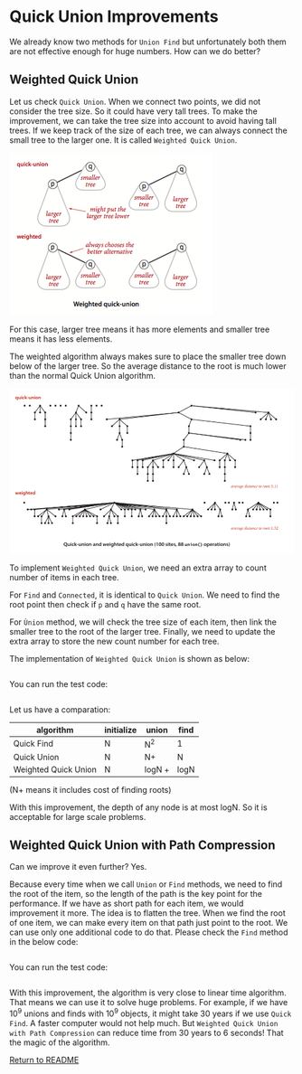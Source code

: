 # Quick Union Improvements

We already know two methods for `Union Find` but unfortunately both them are not effective enough for huge numbers. How can we do better?

## Weighted Quick Union

Let us check `Quick Union`. When we connect two points, we did not consider the tree size. So it could have very tall trees. To make the improvement, we can take the tree size into account to avoid having tall trees. If we keep track of the size of each tree, we can always connect the small tree to the larger one. It is called `Weighted Quick Union`.

![img](assets/weighted-quick-union-overview.png)

For this case, larger tree means it has more elements and smaller tree means it has less elements.

The weighted algorithm always makes sure to place the smaller tree down below of the larger tree. So the average distance to the root is much lower than the normal Quick Union algorithm.

![image-20200829220528646](assets/image-20200829220528646.png)

To implement `Weighted Quick Union`, we need an extra array to count number of items in each tree. 

For `Find` and `Connected`, it is identical to `Quick Union`. We need to find the root point then check if `p` and `q` have the same root.

For `Ùnion` method, we will check the tree size of each item, then link the smaller tree to the root of the larger tree. Finally, we need to update the extra array to store the new count number for each tree.

The implementation of `Weighted Quick Union` is shown as below:

``` cs --region weighted-quick-union --source-file ../../src/FunCoding.LearnCSharpAlgorithms/UnionFind/WeightedQuickUnionUf.cs --project ../../src/FunCoding.LearnCSharpAlgorithms/FunCoding.LearnCSharpAlgorithms.csproj

```

You can run the test code:

``` cs --region weighted-quick-union --source-file ../../src/FunCoding.LearnCSharpAlgorithms/UnionFind/UnitFindClient.cs --project ../../src/FunCoding.LearnCSharpAlgorithms/FunCoding.LearnCSharpAlgorithms.csproj

```

Let us have a comparation:

| algorithm            | initialize | union         | find |
| -------------------- | ---------- | ------------- | ---- |
| Quick Find           | N          | N<sup>2</sup> | 1    |
| Quick Union          | N          | N+            | N    |
| Weighted Quick Union | N          | logN +        | logN |

(N+ means it includes cost of finding roots)

With this improvement, the depth of any node is at most logN. So it is acceptable for large scale problems.

## Weighted Quick Union with Path Compression

Can we improve it even further? Yes.

Because every time when we call `Union` or `Find` methods, we need to find the root of the item, so the length of the path is the key point for the performance. If we have as short path for each item, we would improvement it more. The idea is to flatten the tree. When we find the root of one item, we can make every item on that path just point to the root. We can use only one additional code to do that. Please check the `Find` method in the below code:
``` cs --region weighted-quick-union-path-compression --source-file ../../src/FunCoding.LearnCSharpAlgorithms/UnionFind/WeightedQuickUnionWithPathCompressionUf.cs --project ../../src/FunCoding.LearnCSharpAlgorithms/FunCoding.LearnCSharpAlgorithms.csproj

```
You can run the test code:

``` cs --region weighted-quick-union-path-compression --source-file ../../src/FunCoding.LearnCSharpAlgorithms/UnionFind/UnitFindClient.cs --project ../../src/FunCoding.LearnCSharpAlgorithms/FunCoding.LearnCSharpAlgorithms.csproj

```

With this improvement, the algorithm is very close to linear time algorithm. That means we can use it to solve huge problems. For example, if we have 10<sup>9</sup> unions and finds with 10<sup>9</sup> objects, it might take 30 years if we use `Quick Find`. A faster computer would not help much. But `Weighted Quick Union with Path Compression` can reduce time from 30 years to 6 seconds! That the magic of the algorithm.

[Return to README](../../README.md)